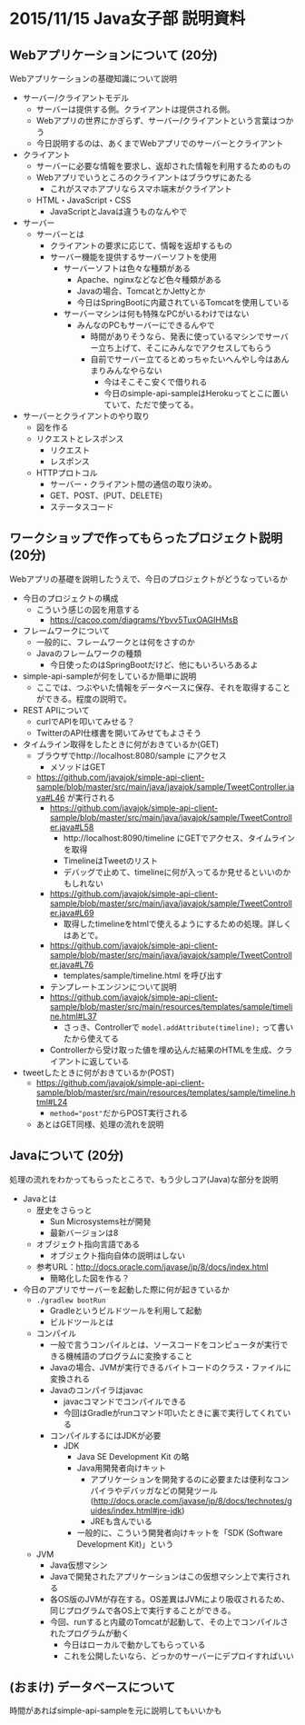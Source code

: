 # 2015/11/15 Java女子部 説明資料

## Webアプリケーションについて (20分)
Webアプリケーションの基礎知識について説明

- サーバー/クライアントモデル
  - サーバーは提供する側。クライアントは提供される側。
  - Webアプリの世界にかぎらず、サーバー/クライアントという言葉はつかう
  - 今日説明するのは、あくまでWebアプリでのサーバーとクライアント
- クライアント
  - サーバーに必要な情報を要求し、返却された情報を利用するためのもの
  - Webアプリでいうところのクライアントはブラウザにあたる
    - これがスマホアプリならスマホ端末がクライアント
  - HTML・JavaScript・CSS
    - JavaScriptとJavaは違うものなんやで
- サーバー
  - サーバーとは
    - クライアントの要求に応じて、情報を返却するもの
    - サーバー機能を提供するサーバーソフトを使用
      - サーバーソフトは色々な種類がある
        - Apache、nginxなどなど色々種類がある
        - Javaの場合、TomcatとかJettyとか
        - 今日はSpringBootに内蔵されているTomcatを使用している
      - サーバーマシンは何も特殊なPCがいるわけではない
        - みんなのPCもサーバーにできるんやで
          - 時間がありそうなら、発表に使っているマシンでサーバー立ち上げて、そこにみんなでアクセスしてもらう
          - 自前でサーバー立てるとめっちゃたいへんやし今はあんまりみんなやらない
            - 今はそこそこ安くで借りれる
            - 今日のsimple-api-sampleはHerokuってとこに置いていて、ただで使ってる。
- サーバーとクライアントのやり取り
  - 図を作る
  - リクエストとレスポンス
    - リクエスト
    - レスポンス
  - HTTPプロトコル
    - サーバー・クライアント間の通信の取り決め。
    - GET、POST、(PUT、DELETE)
    - ステータスコード

## ワークショップで作ってもらったプロジェクト説明 (20分)
Webアプリの基礎を説明したうえで、今日のプロジェクトがどうなっているか

- 今日のプロジェクトの構成
  - こういう感じの図を用意する
    - https://cacoo.com/diagrams/Ybvv5TuxOAGIHMsB
- フレームワークについて
  - 一般的に、フレームワークとは何をさすのか
  - Javaのフレームワークの種類
    - 今日使ったのはSpringBootだけど、他にもいろいろあるよ
- simple-api-sampleが何をしているか簡単に説明
  - ここでは、つぶやいた情報をデータベースに保存、それを取得することができる。程度の説明で。
- REST APIについて
  - curlでAPIを叩いてみせる？
  - TwitterのAPI仕様書を開いてみせてもよさそう
- タイムライン取得をしたときに何がおきているか(GET)
  - ブラウザでhttp://localhost:8080/sample にアクセス
    - メソッドはGET
  - https://github.com/javajok/simple-api-client-sample/blob/master/src/main/java/javajok/sample/TweetController.java#L46 が実行される
    - https://github.com/javajok/simple-api-client-sample/blob/master/src/main/java/javajok/sample/TweetController.java#L58
      - http://localhost:8090/timeline にGETでアクセス、タイムラインを取得
      - TimelineはTweetのリスト
      - デバッグで止めて、timelineに何が入ってるか見せるといいのかもしれない
    - https://github.com/javajok/simple-api-client-sample/blob/master/src/main/java/javajok/sample/TweetController.java#L69
      - 取得したtimelineをhtmlで使えるようにするための処理。詳しくはあとで。
    - https://github.com/javajok/simple-api-client-sample/blob/master/src/main/java/javajok/sample/TweetController.java#L76
      - templates/sample/timeline.html を呼び出す
    - テンプレートエンジンについて説明
    - https://github.com/javajok/simple-api-client-sample/blob/master/src/main/resources/templates/sample/timeline.html#L37
      - さっき、Controllerで ``` model.addAttribute(timeline); ``` って書いたから使えてる
    - Controllerから受け取った値を埋め込んだ結果のHTMLを生成、クライアントに返している
- tweetしたときに何がおきているか(POST)
  - https://github.com/javajok/simple-api-client-sample/blob/master/src/main/resources/templates/sample/timeline.html#L24
    -  ``` method="post" ```だからPOST実行される
  - あとはGET同様、処理の流れを説明

## Javaについて (20分)
処理の流れをわかってもらったところで、もう少しコア(Java)な部分を説明

- Javaとは
  - 歴史をさらっと
    - Sun Microsystems社が開発
    - 最新バージョンは8
  - オブジェクト指向言語である
    - オブジェクト指向自体の説明はしない
  - 参考URL：http://docs.oracle.com/javase/jp/8/docs/index.html
    - 簡略化した図を作る？
- 今日のアプリでサーバーを起動した際に何が起きているか
  - ```./gradlew bootRun```
    - Gradleというビルドツールを利用して起動
    - ビルドツールとは
  - コンパイル
    - 一般で言うコンパイルとは、ソースコードをコンピュータが実行できる機械語のプログラムに変換すること
    - Javaの場合、JVMが実行できるバイトコードのクラス・ファイルに変換される
    - Javaのコンパイラはjavac
      - javacコマンドでコンパイルできる
      - 今回はGradleがrunコマンド叩いたときに裏で実行してくれている
    - コンパイルするにはJDKが必要
      - JDK
        - Java SE Development Kit  の略
        - Java用開発者向けキット
          - アプリケーションを開発するのに必要または便利なコンパイラやデバッガなどの開発ツール (http://docs.oracle.com/javase/jp/8/docs/technotes/guides/index.html#jre-jdk)
          - JREも含んでいる
        - 一般的に、こういう開発者向けキットを「SDK (Software Development Kit)」という
  - JVM
    - Java仮想マシン
    - Javaで開発されたアプリケーションはこの仮想マシン上で実行される
    - 各OS版のJVMが存在する。OS差異はJVMにより吸収されるため、同じプログラムで各OS上で実行することができる。
    - 今回、runすると内蔵のTomcatが起動して、その上でコンパイルされたプログラムが動く
      - 今日はローカルで動かしてもらっている
      - これを公開したいなら、どっかのサーバーにデプロイすればいい

## (おまけ) データベースについて
  時間があればsimple-api-sampleを元に説明してもいいかも
